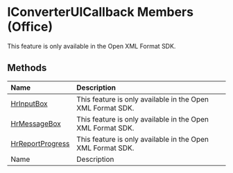 
# IConverterUICallback Members (Office)
This feature is only available in the Open XML Format SDK.

## Methods



|**Name**|**Description**|
|:-----|:-----|
| [HrInputBox](5767b5cc-98f4-3855-796d-dfc4ccc77f9a.md)|This feature is only available in the Open XML Format SDK.|
| [HrMessageBox](41174ca5-0248-6f1b-23ce-54183a52ae48.md)|This feature is only available in the Open XML Format SDK.|
| [HrReportProgress](585f52bc-755a-e360-8220-a97d1b7a697a.md)|This feature is only available in the Open XML Format SDK.|
|Name|Description|
